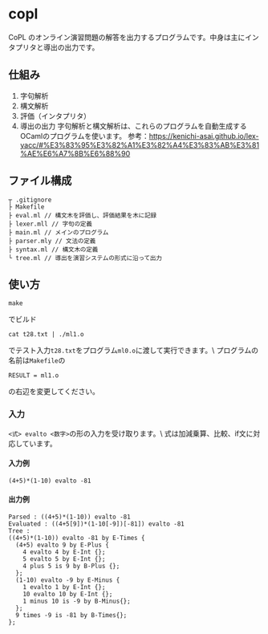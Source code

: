# copl
CoPL のオンライン演習問題の解答を出力するプログラムです。中身は主にインタプリタと導出の出力です。
## 仕組み
1. 字句解析
2. 構文解析
3. 評価（インタプリタ）
4. 導出の出力
字句解析と構文解析は、これらのプログラムを自動生成するOCamlのプログラムを使います。
参考：https://kenichi-asai.github.io/lex-yacc/#%E3%83%95%E3%82%A1%E3%82%A4%E3%83%AB%E3%81%AE%E6%A7%8B%E6%88%90
## ファイル構成
```
┬ .gitignore
├ Makefile 
├ eval.ml // 構文木を評価し、評価結果を木に記録
├ lexer.mll // 字句の定義
├ main.ml // メインのプログラム
├ parser.mly // 文法の定義
├ syntax.ml // 構文木の定義
└ tree.ml // 導出を演習システムの形式に沿って出力
```
## 使い方
```
make
```
でビルド
```
cat t28.txt | ./ml1.o
```
でテスト入力`t28.txt`をプログラム`ml0.o`に渡して実行できます。\\
プログラムの名前は`Makefile`の
```
RESULT = ml1.o
```
の右辺を変更してください。
### 入力
`<式> evalto <数字>`の形の入力を受け取ります。\\
式は加減乗算、比較、if文に対応しています。
#### 入力例
```
(4+5)*(1-10) evalto -81
```
#### 出力例
```
Parsed : ((4+5)*(1-10)) evalto -81
Evaluated : ((4+5[9])*(1-10[-9])[-81]) evalto -81
Tree :
((4+5)*(1-10)) evalto -81 by E-Times {
  (4+5) evalto 9 by E-Plus {
    4 evalto 4 by E-Int {};
    5 evalto 5 by E-Int {};
    4 plus 5 is 9 by B-Plus {};
  };
  (1-10) evalto -9 by E-Minus {
    1 evalto 1 by E-Int {};
    10 evalto 10 by E-Int {};
    1 minus 10 is -9 by B-Minus{};
  };
  9 times -9 is -81 by B-Times{};
};
```